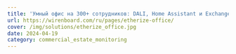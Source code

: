 ```yaml
---
title: 'Умный офис на 300+ сотрудников: DALI, Home Assistant и Exchange'
url: https://wirenboard.com/ru/pages/etherize-office/
cover: /img/solutions/etherize_office.jpg
date: 2024-04-19
category: commercial_estate_monitoring
---
```

